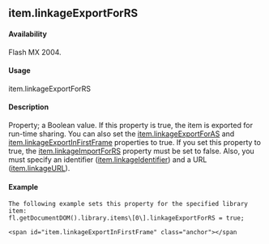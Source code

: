 ## item.linkageExportForRS

#### Availability

Flash MX 2004.

#### Usage

item.linkageExportForRS

#### Description

Property; a Boolean value. If this property is true, the item is exported for run-time sharing. You can also set the
[item.linkageExportForAS](#_bookmark669) and [item.linkageExportInFirstFrame](#item.linkageExportInFirstFrame) properties to true.
If you set this property to true, the [item.linkageImportForRS](#_bookmark673) property must be set to false. Also, you must specify an identifier ([item.linkageIdentifier](#_bookmark672)) and a URL ([item.linkageURL](#_bookmark674)).

#### Example

```
The following example sets this property for the specified library item:
fl.getDocumentDOM().library.items\[0\].linkageExportForRS = true;

<span id="item.linkageExportInFirstFrame" class="anchor"></span
```